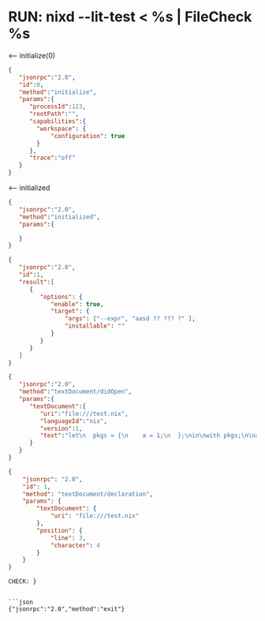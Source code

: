 # RUN: nixd --lit-test < %s | FileCheck %s


<-- initialize(0)

```json
{
   "jsonrpc":"2.0",
   "id":0,
   "method":"initialize",
   "params":{
      "processId":123,
      "rootPath":"",
      "capabilities":{
        "workspace": {
            "configuration": true
        }
      },
      "trace":"off"
   }
}
```

<-- initialized

```json
{
   "jsonrpc":"2.0",
   "method":"initialized",
   "params":{

   }
}
```

```json
{
   "jsonrpc":"2.0",
   "id":1,
   "result":[
      {
         "options": {
            "enable": true,
            "target": {
                "args": ["--expr", "aasd ?? ??? ?" ],
                "installable": ""
            }
         }
      }
   ]
}
```

```json
{
   "jsonrpc":"2.0",
   "method":"textDocument/didOpen",
   "params":{
      "textDocument":{
         "uri":"file:///test.nix",
         "languageId":"nix",
         "version":1,
         "text":"let\n  pkgs = {\n    a = 1;\n  };\nin\nwith pkgs;\n\na\n\n"
      }
   }
}
```

```json
{
    "jsonrpc": "2.0",
    "id": 1,
    "method": "textDocument/declaration",
    "params": {
        "textDocument": {
            "uri": "file:///test.nix"
        },
        "position": {
            "line": 3,
            "character": 4
        }
    }
}
```
```
CHECK: }
```


```

```json
{"jsonrpc":"2.0","method":"exit"}
```
